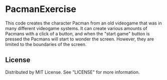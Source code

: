 # PacmanExercise
This code creates the character Pacman from an old videogame that was in many different videogame systems. 
It can create various amounts of Pacmans with a click of a button, and when the "start game" button is pressed the Pacmans will start to wonder the screen.
However, they are limited to the boundaries of the screen.


<!-- LICENSE -->
## License

Distributed by MIT License. See "LICENSE" for more information.
